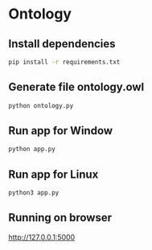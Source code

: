 # Ontology

## Install dependencies

```bash
pip install -r requirements.txt
```

## Generate file ontology.owl

```bash
python ontology.py
```

## Run app for Window

```bash
python app.py
```

## Run app for Linux

```bash
python3 app.py
```

## Running on browser

http://127.0.0.1:5000
